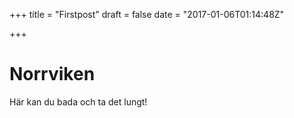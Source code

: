 +++
title = "Firstpost"
draft = false
date = "2017-01-06T01:14:48Z"

+++

# Norrviken
Här kan du bada och ta det lungt!
